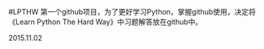 #LPTHW
第一个github项目，为了更好学习Python，掌握github使用，决定将《Learn Python The Hard Way》中习题解答放在github中。

2015.11.02